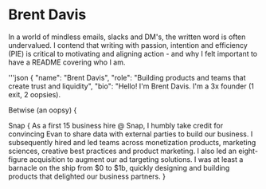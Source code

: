 # Brent Davis
In a world of mindless emails, slacks and DM's, the written word is often undervalued. I contend that writing with passion, intention and efficiency (PIE) is critical to motivating and aligning action - and why I felt important to have a README covering who I am.

'''json
{
  "name": "Brent Davis",
  "role": "Building products and teams that create trust and liquidity",
  "bio": "Hello! I'm Brent Davis. I'm a 3x founder (1 exit, 2 oopsies).

Betwise (an oopsy) {
      


Snap {
      As a first 15 business hire @ Snap, I humbly take credit for convincing Evan to share        data with external parties to build our business. I subsequently hired and led teams across monetization products, marketing sciences, creative best practices and product marketing. I also led an eight-figure acquisition to augment our ad targeting solutions. I was at least a barnacle on the ship from $0 to $1b, quickly designing and building products that delighted our business partners.
}
